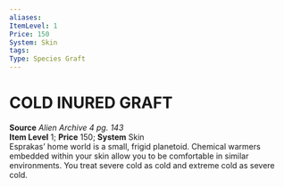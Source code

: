 ```yaml
---
aliases: 
ItemLevel: 1
Price: 150
System: Skin
tags: 
Type: Species Graft
---
```

# COLD INURED GRAFT
**Source** _Alien Archive 4 pg. 143_  
**Item Level** 1; **Price** 150; **System** Skin  
Esprakas’ home world is a small, frigid planetoid. Chemical warmers embedded within your skin allow you to be comfortable in similar environments. You treat severe cold as cold and extreme cold as severe cold.